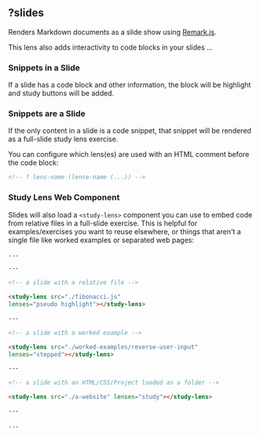 ## ?slides

Renders Markdown documents as a slide show using
[Remark.js](https://github.com/gnab/remark/wiki).

This lens also adds interactivity to code blocks in your slides ...

### Snippets in a Slide

If a slide has a code block and other information, the block will be highlight
and study buttons will be added.

### Snippets are a Slide

If the only content in a slide is a code snippet, that snippet will be rendered
as a full-slide study lens exercise.

You can configure which lens(es) are used with an HTML comment before the code
block:

```markdown
<!-- ? lens-name (lense-name (...)) -->
```

### Study Lens Web Component

Slides will also load a `<study-lens>` component you can use to embed code from
relative files in a full-slide exercise. This is helpful for examples/exercises
you want to reuse elsewhere, or things that aren't a single file like worked
examples or separated web pages:

```markdown
...

---

<!-- a slide with a relative file -->

<study-lens src="./fibonacci.js"
lenses="pseudo highlight"></study-lens>

---

<!-- a slide with a worked example -->

<study-lens src="./worked-examples/reverse-user-input"
lenses="stepped"></study-lens>

---

<!-- a slide with an HTML/CSS/Project loaded as a folder -->

<study-lens src="./a-website" lenses="study"></study-lens>

---

...
```
